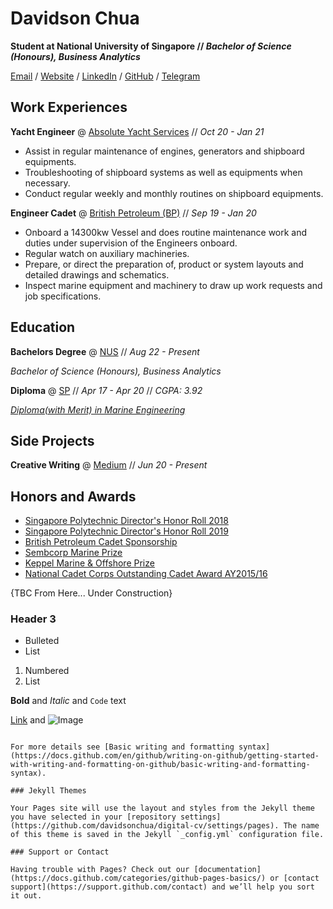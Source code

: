 # Davidson Chua 
**Student at National University of Singapore // _Bachelor of Science (Honours), Business Analytics_**

[Email](davidson99here@gmail.com) / [Website](https://davidsonchua.super.site) / [LinkedIn](https://www.linkedin.com/in/davidsonchua/) / [GitHub](https://github.com/davidsonchua) / [Telegram](https://github.com/davidsonchua) 

## Work Experiences 

**Yacht Engineer** @ [Absolute Yacht Services](http://www.absoluteyacht.com.sg/?fbclid=IwAR2OjUcC6h9VlZSPsWAYjJaz0lYxPpdSrf79k3lszP8LNa34wAT7bXkwMSM) // _Oct 20 - Jan 21_ 

- Assist in regular maintenance of engines, generators and shipboard equipments.
- Troubleshooting of shipboard systems as well as equipments when necessary.
- Conduct regular weekly and monthly routines on shipboard equipments.

**Engineer Cadet** @ [British Petroleum (BP)](https://www.bp.com/en/global/corporate/what-we-do/bp-worldwide/bp-in-singapore.html) // _Sep 19 - Jan 20_ 

- Onboard a 14300kw Vessel and does routine maintenance work and duties under supervision of the Engineers onboard.
- Regular watch on auxiliary machineries.
- Prepare, or direct the preparation of, product or system layouts and detailed drawings and schematics.
- Inspect marine equipment and machinery to draw up work requests and job specifications.

## Education

**Bachelors Degree** @ [NUS](https://www.comp.nus.edu.sg/programmes/ug/ba/) // _Aug 22 - Present_

_Bachelor of Science (Honours), Business Analytics_

**Diploma** @ [SP](https://www.sp.edu.sg/sma/courses/full-time-diplomas/marine-engineering/overview) // _Apr 17 - Apr 20_ // _CGPA: 3.92_ 

[_Diploma(with Merit) in Marine Engineering_](https://drive.google.com/file/d/1imqqFeJT__rFxva2j_mw_0oUHwM8yPn8/view?usp=sharing)

## Side Projects

**Creative Writing** @ [Medium](https://medium.com/@davidsonchua) // _Jun 20 - Present_

## Honors and Awards 

- [Singapore Polytechnic Director's Honor Roll 2018](https://drive.google.com/file/d/1OyCJqEId13DK6jgWYUotHWCSHkb1B1uF/view?usp=sharing)
- [Singapore Polytechnic Director's Honor Roll 2019](https://drive.google.com/file/d/1wJjybAEKz4aASSXaCjtKwQLKflGn4qwU/view?usp=sharing)
- [British Petroleum Cadet Sponsorship](https://www.bp.com/en/global/corporate/careers/students-and-graduates/locations/singapore/shipping-cadets/singapore-engineer-cadet.html)
- [Sembcorp Marine Prize](https://drive.google.com/file/d/1jzdOpuuNtjLDE9wrzRD-ujBASDxorc9o/view?usp=sharing)
- [Keppel Marine & Offshore Prize](https://drive.google.com/file/d/1TD7HVmlbvZMQTfRrJVEZDacSeA6D4m5k/view?usp=sharing)
- [National Cadet Corps Outstanding Cadet Award AY2015/16](https://drive.google.com/file/d/1oDTqI-3qkGICcQECDYYlDFsN5XZODUr1/view?usp=sharing)

{TBC From Here... Under Construction}

### Header 3

- Bulleted
- List

1. Numbered
2. List

**Bold** and _Italic_ and `Code` text

[Link](url) and ![Image](src)
```

For more details see [Basic writing and formatting syntax](https://docs.github.com/en/github/writing-on-github/getting-started-with-writing-and-formatting-on-github/basic-writing-and-formatting-syntax).

### Jekyll Themes

Your Pages site will use the layout and styles from the Jekyll theme you have selected in your [repository settings](https://github.com/davidsonchua/digital-cv/settings/pages). The name of this theme is saved in the Jekyll `_config.yml` configuration file.

### Support or Contact

Having trouble with Pages? Check out our [documentation](https://docs.github.com/categories/github-pages-basics/) or [contact support](https://support.github.com/contact) and we’ll help you sort it out.
